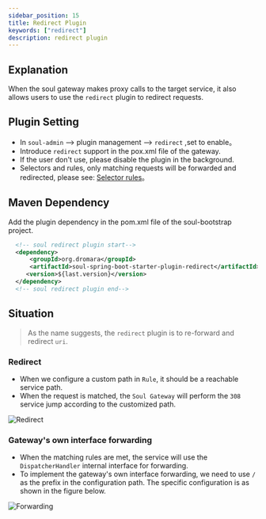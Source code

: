 ```yaml
---
sidebar_position: 15
title: Redirect Plugin
keywords: ["redirect"]
description: redirect plugin
---
```


## Explanation

When the soul gateway makes proxy calls to the target service, it also allows users to use the `redirect` plugin to redirect requests.

## Plugin Setting

* In `soul-admin` --> plugin management --> `redirect` ,set to enable。
* Introduce `redirect` support in the pox.xml file of the gateway.
* If the user don't use, please disable the plugin in the background.
* Selectors and rules, only matching requests will be forwarded and redirected, please see: [Selector rules](../admin/selector-and-rule)。

## Maven Dependency

Add the plugin dependency in the pom.xml file of the soul-bootstrap project.

```xml
  <!-- soul redirect plugin start-->
  <dependency>
      <groupId>org.dromara</groupId>
      <artifactId>soul-spring-boot-starter-plugin-redirect</artifactId>
     <version>${last.version}</version>
  </dependency>
  <!-- soul redirect plugin end-->
```

## Situation

> As the name suggests, the `redirect` plugin is to re-forward and redirect `uri`.

### Redirect

* When we configure a custom path in `Rule`, it should be a reachable service path.
* When the request is matched, the `Soul Gateway` will perform the `308` service jump according to the customized path.

![Redirect](/img/soul/plugin/redirect/redirect-01.png)

### Gateway's own interface forwarding

* When the matching rules are met, the service will use the `DispatcherHandler` internal interface for forwarding.
* To implement the gateway's own interface forwarding, we need to use `/` as the prefix in the configuration path. The specific configuration is as shown in the figure below.

![Forwarding](/img/soul/plugin/redirect/redirect-02.png)
